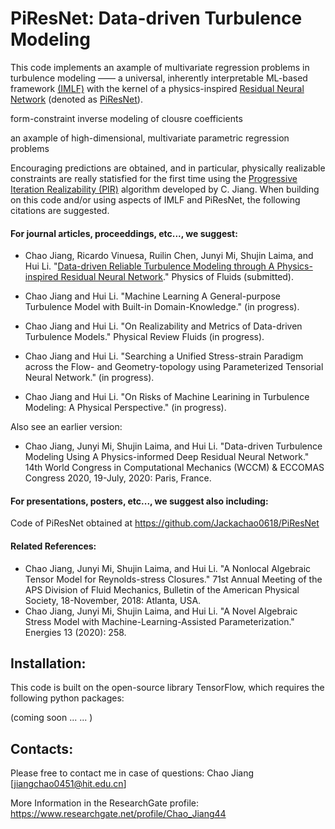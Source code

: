 # PiResNet: Data-driven Turbulence Modeling
This code implements an axample of multivariate regression problems in turbulence modeling —— a universal, inherently interpretable ML-based framework [(IMLF)]() with the kernel of a physics-inspired [Residual Neural Network](https://github.com/Jackachao0618/PiResNet) (denoted as [PiResNet]()). 


form-constraint inverse modeling of clousre coefficients

an axample of high-dimensional, multivariate parametric regression problems 
 

Encouraging predictions are obtained, and in particular, physically realizable constraints are really statisfied for the first time using the [Progressive Iteration Realizability (PIR)](https://github.com/Jackachao0618/PIR) algorithm developed by C. Jiang. When building on this code and/or using aspects of IMLF and PiResNet, the following citations are suggested.

#### For journal articles, proceeddings, etc..., we suggest:

* Chao Jiang, Ricardo Vinuesa, Ruilin Chen, Junyi Mi, Shujin Laima, and Hui Li. "[Data-driven Reliable Turbulence Modeling through A Physics-inspired Residual Neural Network]()." Physics of Fluids (submitted).

* Chao Jiang and Hui Li. "Machine Learning A General-purpose Turbulence Model with Built-in Domain-Knowledge." (in progress).
* Chao Jiang and Hui Li. "On Realizability and Metrics of Data-driven Turbulence Models." Physical Review Fluids (in progress).
* Chao Jiang and Hui Li. "Searching a Unified Stress-strain Paradigm across the Flow- and Geometry-topology using Parameterized Tensorial Neural Network." (in progress).
* Chao Jiang and Hui Li. "On Risks of Machine Learining in Turbulence Modeling: A Physical Perspective." (in progress).

Also see an earlier version:

* Chao Jiang, Junyi Mi, Shujin Laima, and Hui Li. "Data-driven Turbulence Modeling Using A Physics-informed Deep Residual Neural Network." 14th World Congress in Computational Mechanics (WCCM) & ECCOMAS Congress 2020, 19-July, 2020: Paris, France.


#### For presentations, posters, etc..., we suggest also including:

Code of PiResNet obtained at https://github.com/Jackachao0618/PiResNet

#### Related References:

* Chao Jiang, Junyi Mi, Shujin Laima, and Hui Li. "A Nonlocal Algebraic Tensor Model for Reynolds-stress Closures." 71st Annual Meeting of the APS Division of Fluid Mechanics, Bulletin of the American Physical Society, 18-November, 2018: Atlanta, USA.
* Chao Jiang, Junyi Mi, Shujin Laima, and Hui Li. "A Novel Algebraic Stress Model with Machine-Learning-Assisted Parameterization." Energies 13 (2020): 258.



## Installation:

This code is built on the open-source library TensorFlow, which requires the following python packages:

(coming soon ... ... )

## Contacts:

Please free to contact me in case of questions:  Chao Jiang [jiangchao0451@hit.edu.cn]

More Information in the ResearchGate profile: 
https://www.researchgate.net/profile/Chao_Jiang44


